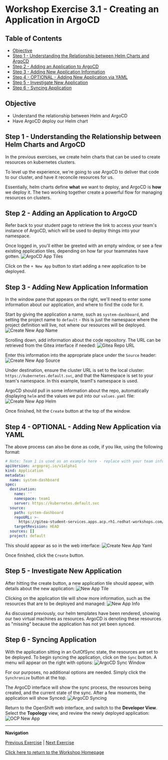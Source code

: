 # Workshop Exercise 3.1 - Creating an Application in ArgoCD

## Table of Contents

* [Objective](#objective)
* [Step 1 - Understanding the Relationship between Helm Charts and ArgoCD](#step-1---understanding-the-relationship-between-helm-charts-and-argocd)
* [Step 2 - Adding an Application to ArgoCD](#step-2---adding-an-application-to-argocd)
* [Step 3 - Adding New Application Information](#step-3---adding-new-application-information)
* [Step 4 - OPTIONAL - Adding New Application via YAML](#step-4---optional---adding-new-application-via-yaml)
* [Step 5 - Investigate New Application](#step-5---investigate-new-application)
* [Step 6 - Syncing Application](#step-6---syncing-application)

## Objective

* Understand the relationship between Helm and ArgoCD
* Have ArgoCD deploy our Helm chart

## Step 1 - Understanding the Relationship between Helm Charts and ArgoCD
In the previous exercises, we create helm charts that can be used to create resources on kubernetes clusters. 

To level up the experience, we're going to use ArgoCD to deliver that code to our cluster, and have it reconcile resources for us.

Essentially, helm charts define **what** we want to deploy, and ArgoCD is **how** we deploy it. The two working together create a powerful flow for managing resources on clusters.

## Step 2 - Adding an Application to ArgoCD
Refer back to your student page to retrieve the link to access your team's instance of ArgoCD, which will be used to deploy things into your namespace.

Once logged in, you'll either be greeted with an empty window, or see a few existing application tiles, depending on how far your teammates have gotten.
![ArgoCD App Tiles](../images/argocd-existing-apps.png)

Click on the `+ New App` button to start adding a new application to be deployed.

## Step 3 - Adding New Application Information
In the window pane that appears on the right, we'll need to enter some information about our application, and where to find the code for it.

Start by giving the application a name, such as `system-dashboard`, and setting the project name to `default` - this is just the namespace where the project definition will live, not where our resources will be deployed.
![Create New App Name](../images/argocd-new-app-tile.png)

Scrolling down, add information about the code repository. The URL can be retrieved from the Gitea interface if needed:
![Gitea Repo URL](../images/gitea-repo-url.png)

Enter this information into the appropriate place under the `Source` header:
![Create New App Source](../images/argocd-new-app-source.png)

Under destination, ensure the cluster URL is set to the local cluster: `https://kubernetes.default.svc`, and that the Namespace is set to your team's namespace. In this example, team1's namespace is used.

ArgoCD should pull in some information about the repo, automatically displaying `helm` and the values we put into our `values.yaml` file:
![Create New App Helm](../images/argocd-new-app-helm.png)

Once finished, hit the `Create` button at the top of the window.

## Step 4 - OPTIONAL - Adding New Application via YAML
The above process can also be done as code, if you like, using the following format:
```yaml
# Note: Team 1 is used as an example here - replace with your team information
apiVersion: argoproj.io/v1alpha1
kind: Application
metadata:
  name: system-dashboard
spec:
  destination:
    name: ''
    namespace: team1
    server: https://kubernetes.default.svc
  source:
    path: system-dashboard
    repoURL: >-
      https://gitea-student-services.apps.acp.rh1.redhat-workshops.com/rh1/team1-code.git
    targetRevision: HEAD
  sources: []
  project: default
```

This should appear as so in the web interface:
![Create New App Yaml](../images/argocd-new-app-yaml.png)

Once finished, click the `Create` button.

## Step 5 - Investigate New Application
After hitting the create button, a new application tile should appear, with details about the new application:
![New App Tile](../images/argocd-new-app-tile.png)

Clicking on the application tile will show more information, such as the resources that are to be deployed and managed:
![New App Info](../images/argocd-before-sync.png)

As discussed previously, our helm templates have been rendered, showing our two virtual machines as resources. ArgoCD is denoting these resources as "missing" because the application has not yet been synced.

## Step 6 - Syncing Application
With the application sitting in an OutOfSync state, the resources are set to be deployed. To begin syncing the application, click on the `Sync` button. A menu will appear on the right with options:
![ArgoCD Sync Window](../images/argocd-sync-window.png)

For our purposes, no additional options are needed. Simply click the `Synchronize` button at the top.

The ArgoCD interface will show the sync process, the resources being created, and the current state of the sync. After a few moments, the application will show Synced:
![ArgoCD Syncing](../images/argocd-application-synced.png)

Return to the OpenShift web interface, and switch to the **Developer View**. Select the **Topology** view, and review the newly deployed application:
![OCP New App](../images/system-dashboard-app.png)

---
**Navigation**

[Previous Exercise](../2.3-setup-grafana/) | [Next Exercise](../3.2-investigate-resources/)

[Click here to return to the Workshop Homepage](../../README.md)
